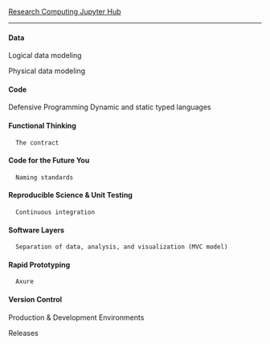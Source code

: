 
[Research Computing Jupyter Hub](http://jhub.rc.ufl.edu)


-------------------------------------------------------
#### Data
  Logical data modeling
  
  Physical data modeling
  
#### Code
  Defensive Programming
      Dynamic and static typed languages
      
#### Functional Thinking
      The contract
      
#### Code for the Future You
      Naming standards
      
#### Reproducible Science & Unit Testing
      Continuous integration
      
#### Software Layers
      Separation of data, analysis, and visualization (MVC model)
       
#### Rapid Prototyping
      Axure
      
#### Version Control
  Production & Development Environments
  
  Releases
  
